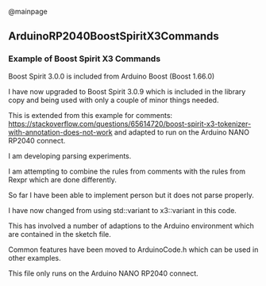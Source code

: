 @mainpage

## ArduinoRP2040BoostSpiritX3Commands

### Example of Boost Spirit X3 Commands

Boost Spirit 3.0.0 is included from Arduino Boost (Boost 1.66.0)

I have now upgraded to Boost Spirit 3.0.9 which is included in the library copy and being used with only a couple of minor things needed.

This is extended from this example for comments:
https://stackoverflow.com/questions/65614720/boost-spirit-x3-tokenizer-with-annotation-does-not-work
and adapted to run on the Arduino NANO RP2040 connect.

I am developing parsing experiments.

I am attempting to combine the rules from comments with the rules from Rexpr which are done differently.

So far I have been able to implement person but it does not parse properly.

I have now changed from using std::variant to x3::variant in this code.

This has involved a number of adaptions to the Arduino environment which are contained in the sketch file.

Common features have been moved to ArduinoCode.h which can be used in other examples.

This file only runs on the Arduino NANO RP2040 connect.
